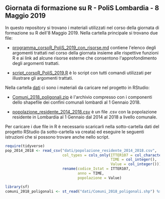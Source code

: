 ## Giornata di formazione su R - PoliS Lombardia - 8 Maggio 2019

In questo repository si trovano i materiali utilizzati nel corso della giornata di formazione su R dell'8 Maggio 2019. Nella cartella principale si trovano due file:

* [programma_corsoR_PoliS_2019_con_risorse.md](programma_corsoR_PoliS_2019_con_risorse.md) contiene l'elenco degli argomenti trattati nel corso della giornata insieme alle rispettive funzioni R e ai link ad alcune risorse esterne che consentono l'approfondimento degli argomenti trattati.

* [script_corsoR_PoliS_2019.R](script_corsoR_PoliS_2019.R) è lo script con tutti comandi utilizzati per illustrare gli argomenti trattati.

Nella cartella [dati](dati) ci sono i materiali da caricare nel progetto in RStudio:

* [Comuni_2018_poligonali.zip](dati/Comuni_2018_poligonali.zip) è l'archivio compresso con i componenti dello shapefile dei confini comunali lombardi al 1 Gennaio 2018.

* [popolazione_residente_2014_2018.csv](dati/popolazione_residente_2014_2018.csv) è un file .csv con la popolazione residente in Lombardia al 1 Gennaio dal 2014 al 2018 a livello comunale.

Per caricare i due file in R è necessario scaricarli nella sotto-cartella dati del progetto RStudio (la sotto-cartella va creata) ed eseguire le seguenti istruzioni che si possono trovare anche nello script.
```R
require(tidyverse)
pop_2014_2018 <- read_csv("dati/popolazione_residente_2014_2018.csv",
                          col_types = cols_only(ITTER107 = col_character(),
                                                TIME = col_integer(),
                                                Value = col_integer())) %>%
                          rename(codice_Istat = ITTER107,
                                 anno = TIME,
                                 popolazione = Value)

library(sf)            
comuni_2018_poligonali <- st_read("dati/Comuni_2018_poligonali.shp") %>% st_transform(crs = 32632)
```


